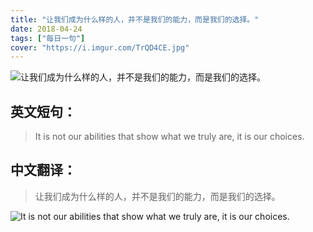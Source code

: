 ```yaml
---
title: "让我们成为什么样的人，并不是我们的能力，而是我们的选择。"
date: 2018-04-24
tags: ["每日一句"]
cover: "https://i.imgur.com/TrQD4CE.jpg"
---
```


![让我们成为什么样的人，并不是我们的能力，而是我们的选择。](https://i.imgur.com/6svT0aD.jpg)

## 英文短句：
> It is not our abilities that show what we truly are, it is our choices.

<!--more-->

## 中文翻译：
> 让我们成为什么样的人，并不是我们的能力，而是我们的选择。

![It is not our abilities that show what we truly are, it is our choices.](https://i.imgur.com/lad1ipc.jpg)


